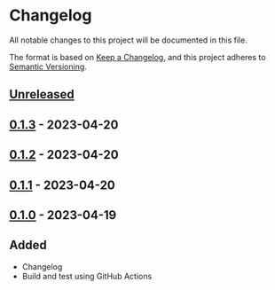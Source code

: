 # Changelog

All notable changes to this project will be documented in this file.

The format is based on [Keep a Changelog](https://keepachangelog.com/en/1.0.0/),
and this project adheres to [Semantic Versioning](https://semver.org/spec/v2.0.0.html).



## [Unreleased]

## [0.1.3] - 2023-04-20

## [0.1.2] - 2023-04-20

## [0.1.1] - 2023-04-20

## [0.1.0] - 2023-04-19

## Added

- Changelog
- Build and test using GitHub Actions

[Unreleased]: https://github.com/giantswarm/gapps-automation/compare/v0.1.3...HEAD
[0.1.3]: https://github.com/giantswarm/gapps-automation/compare/v0.1.2...v0.1.3
[0.1.2]: https://github.com/giantswarm/gapps-automation/compare/v0.1.1...v0.1.2
[0.1.1]: https://github.com/giantswarm/gapps-automation/compare/v0.1.0...v0.1.1
[0.1.0]: https://github.com/giantswarm/gapps-automation/releases/tag/v0.1.0
